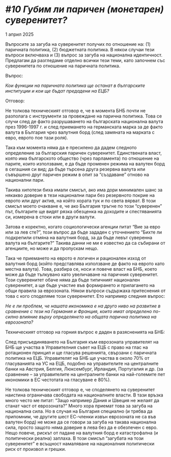 # *#10 Губим ли паричен (монетарен) суверенитет?*

1 април 2025

Въпросите за загуба на суверенитет получих по отношение на: (1) паричната политика, (2) бюджетната политика. В някои случаи тези въпроси включваха и (3) въпрос за загуба на национална идентичност. Предлагам да разгледаме отделно всички тези теми, като започнем със суверенитета по отношение на паричната политика.

Въпрос:

*Кои функции на паричната политика ще останат в българските институции и кои ще бъдат предадени на ЕЦБ?*

Отговор:

Не толкова техническият отговор е, че в момента БНБ почти не разполага с инструменти за провеждане на парична политика. Това се случи след де факто разрушаването на българската национална валута през 1996-1997 г. и след приемането на германската марка за де факто валута в България чрез валутния борд (след замяната на марката с евро, еврото пое тази роля).

Така към момента няма да е пресилено да дадем следното определение за българския паричен суверенитет. Единствената власт, която има българското общество (чрез парламента) по отношение на парите, които използваме, е да бъде променен режима на валутен борд в сегашния си вид; да бъде търсена друга резервна валута или съвършено друг паричен режим в опит за “създаване” отново на национални пари.

Такива хипотези биха имали смисъл, ако има дори минимален шанс за някакво доверие в тези национални пари без резервното покрие на еврото или друг актив, на който хората тук и по света вярват. В този смисъл моето очакване е, че ако България тръгне по този “суверенен” път, българите ще видят рязка обезценка на доходите и спестяванията си, измерена в стоки или в други валути.

Затова е коректно, когато социологически агенции питат “Вие за евро или за лев сте?”, този въпрос да бъде зададен с уточнението “Бихте ли подкрепили отмяна на валутния борд, за да бъде левът суверенна валута на българите?” Такива данни не ми е известно да са събирани от агенциите, но може и да пропускам нещо.

Така че приемането на еврото е логичен и рационален изход от валутния борд (който представлява използване де факто на еврото като местна валута). Това, разбира се, носи и повече власт на БНБ, което може да бъде тълкувано като увеличаване на паричния суверенитет. Този суверенитет обаче няма да бъде типичният национален суверенитет, а ще бъде участие във формирането и прилагането на общи правила за еврозоната. Някои въпроси съдържаха притеснения от това с кого споделяме този суверенитет. Ето например следния въпрос:

*Не е ли проблем, че нашата икономика е на друго ниво на развитие в сравнение с тези на Германия и Франция, които имат определено по-силно влияние върху определянето на общата парична политика на еврозоната?*

Техническият отговор на горния въпрос е даден в разясненията на БНБ:

След присъединяването на България към еврозоната управителят на БНБ ще участва в Управителния съвет на ЕЦБ с право на глас на ротационен принцип и ще гласува решенията, свързани с паричната политика на ЕЦБ. Управителят на БНБ ще участва в около 70% от гласуванията на УС на ЕЦБ, подобно на управителите на централните банки на Австрия, Белгия, Люксембург, Ирландия, Португалия и др. (за сравнение – за управителите на централните банки на най-големите пет икономики в ЕС честотата на гласуване е 80%).

Не толкова техническият отговор е, че споделянето на суверенитет наистина ограничава свободата на националните власти. В тази връзка много често ме питат: “Защо например Дания и Швеция не желаят да станат част от еврозоната?” Много хора приемат това за загуба на национална сила. Но в случая на България специално (и трябва да припомним, че другите шест ЕС-членки извън еврозоната не са във валутен борд) не може да се говори за загуба на такава национална сила, просто защото няма доверие в лева без да е обезпечен с евро. Нещо повече, рискът от падане на валутния борд е катастрофална (и политически реална) заплаха. В този смисъл “загубата на този суверенитет” е всъщност намаляване на националния политически риск от произвол и грешки.
